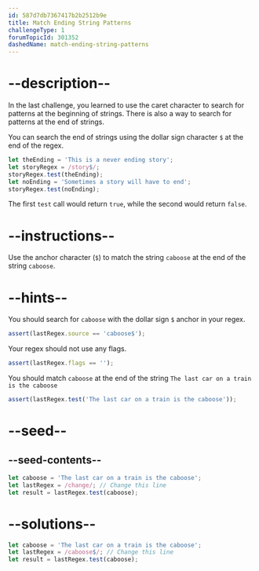 ```yaml
---
id: 587d7db7367417b2b2512b9e
title: Match Ending String Patterns
challengeType: 1
forumTopicId: 301352
dashedName: match-ending-string-patterns
---
```


# --description--

In the last challenge, you learned to use the caret character to search for patterns at the beginning of strings. There is also a way to search for patterns at the end of strings.

You can search the end of strings using the dollar sign character `$` at the end of the regex.

```js
let theEnding = 'This is a never ending story';
let storyRegex = /story$/;
storyRegex.test(theEnding);
let noEnding = 'Sometimes a story will have to end';
storyRegex.test(noEnding);
```

The first `test` call would return `true`, while the second would return `false`.

# --instructions--

Use the anchor character (`$`) to match the string `caboose` at the end of the string `caboose`.

# --hints--

You should search for `caboose` with the dollar sign `$` anchor in your regex.

```js
assert(lastRegex.source == 'caboose$');
```

Your regex should not use any flags.

```js
assert(lastRegex.flags == '');
```

You should match `caboose` at the end of the string `The last car on a train is the caboose`

```js
assert(lastRegex.test('The last car on a train is the caboose'));
```

# --seed--

## --seed-contents--

```js
let caboose = 'The last car on a train is the caboose';
let lastRegex = /change/; // Change this line
let result = lastRegex.test(caboose);
```

# --solutions--

```js
let caboose = 'The last car on a train is the caboose';
let lastRegex = /caboose$/; // Change this line
let result = lastRegex.test(caboose);
```
